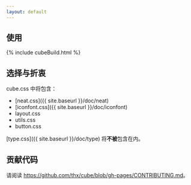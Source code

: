 ```yaml
---
layout: default
---
```


## 使用

{% include cubeBuild.html %}

## 选择与折衷

cube.css 中将包含：

- [neat.css]({{ site.baseurl }}/doc/neat)
- [iconfont.css]({{ site.baseurl }}/doc/iconfont)
- layout.css
- utils.css
- button.css

[type.css]({{ site.baseurl }}/doc/type) 将**不被**包含在内。

## 贡献代码

请阅读 <https://github.com/thx/cube/blob/gh-pages/CONTRIBUTING.md>。
